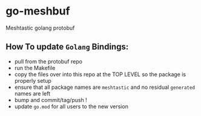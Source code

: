# go-meshbuf
Meshtastic golang protobuf

## How To update `Golang` Bindings:
- pull from the protobuf repo
- run the Makefile
- copy the files over into this repo at the TOP LEVEL so the package is properly setup
- ensure that all package names are `meshtastic` and no residual `generated` names are left
- bump and commit/tag/push !
- update `go.mod` for all users to the new version
